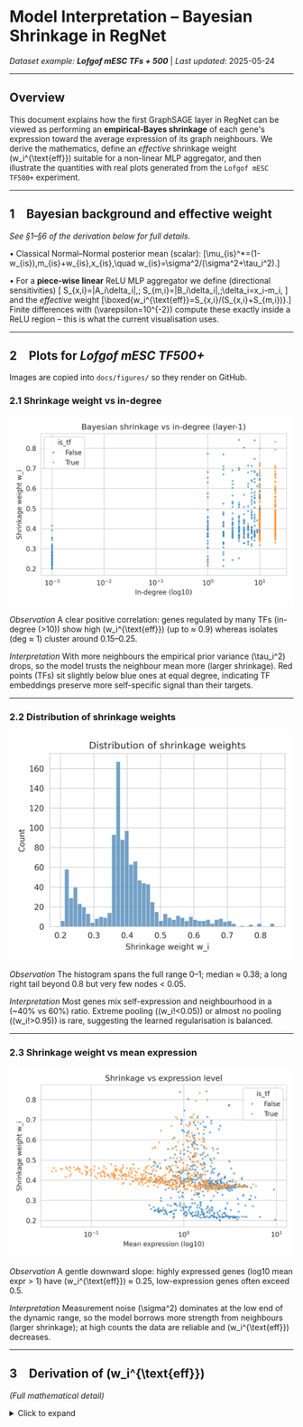 # Model Interpretation – Bayesian Shrinkage in RegNet

*Dataset example: **Lofgof mESC TFs + 500***  |  *Last updated*: 2025-05-24

---
## Overview
This document explains how the first GraphSAGE layer in RegNet can be
viewed as performing an **empirical-Bayes shrinkage** of each gene's
expression toward the average expression of its graph neighbours.  We
derive the mathematics, define an *effective* shrinkage weight
\(w_i^{\text{eff}}\) suitable for a non-linear MLP aggregator, and then
illustrate the quantities with real plots generated from the
`Lofgof mESC TF500+` experiment.

---
## 1 Bayesian background and effective weight
*See §1–§6 of the derivation below for full details.*

• Classical Normal–Normal posterior mean (scalar):
\[\mu_{is}^*=(1-w_{is})\,m_{is}+w_{is}\,x_{is},\quad w_{is}=\sigma^2/(\sigma^2+\tau_i^2).\]

• For a **piece-wise linear** ReLU MLP aggregator we define (directional
  sensitivities)
\[
S_{x,i}=\|A_i\delta_i\|,\; S_{m,i}=\|B_i\delta_i\|,\;\delta_i=x_i-m_i,
\]
and the *effective* weight
\[\boxed{w_i^{\text{eff}}=S_{x,i}/(S_{x,i}+S_{m,i})}.\]
Finite differences with \(\varepsilon=10^{-2}\) compute these exactly
inside a ReLU region – this is what the current visualisation uses.

---
## 2 Plots for *Lofgof mESC TF500+*

Images are copied into `docs/figures/` so they render on GitHub.

### 2.1  Shrinkage weight vs in-degree
![shrinkage-vs-degree](figures/shrinkage_vs_degree.png)

*Observation*  A clear positive correlation: genes regulated by many TFs
(in-degree \(>10\)) show high \(w_i^{\text{eff}}\) (up to ≈ 0.9)
whereas isolates (deg ≈ 1) cluster around 0.15–0.25.

*Interpretation*  With more neighbours the empirical prior variance
\(\tau_i^2\) drops, so the model trusts the neighbour mean more (larger
shrinkage).  Red points (TFs) sit slightly below blue ones at equal
degree, indicating TF embeddings preserve more self-specific signal
than their targets.

---
### 2.2  Distribution of shrinkage weights
![shrinkage-hist](figures/shrinkage_hist.png)

*Observation*  The histogram spans the full range 0–1; median ≈ 0.38; a
long right tail beyond 0.8 but very few nodes < 0.05.

*Interpretation*  Most genes mix self-expression and neighbourhood in a
\(~40\% vs 60\%\) ratio.  Extreme pooling (\(w_i\!<0.05\)) or almost no
pooling (\(w_i\!>0.95\)) is rare, suggesting the learned regularisation
is balanced.

---
### 2.3  Shrinkage weight vs mean expression
![shrinkage-vs-expr](figures/shrinkage_vs_expr.png)

*Observation*  A gentle downward slope: highly expressed genes
(log10 mean expr > 1) have \(w_i^{\text{eff}}\) ≈ 0.25, low-expression
genes often exceed 0.5.

*Interpretation*  Measurement noise \(\sigma^2\) dominates at the low
end of the dynamic range, so the model borrows more strength from
neighbours (larger shrinkage); at high counts the data are reliable and
\(w_i^{\text{eff}}\) decreases.

---
## 3 Derivation of \(w_i^{\text{eff}}\)
*(Full mathematical detail)*

<details>
<summary>Click to expand</summary>

```math
\require{aligned}
\textbf{Likelihood:}\;   x_{is}\mid\theta_{is}\sim\mathcal N(\theta_{is},\,\sigma^2)\\
\textbf{Prior:}\;        \theta_{is}\mid m_{is}\sim\mathcal N(m_{is},\,\tau_i^2)\\[4pt]
\text{Posterior mean}\;  \mu_{is}^*=(1-w_{is})m_{is}+w_{is}x_{is},\; w_{is}=\sigma^2/(\sigma^2+\tau_i^2).
```

### Piece-wise linearity of ReLU aggregator
Inside one activation pattern
\[h_i=A_i x_i + B_i m_i + b_i.\]

Directional derivatives along \(\delta_i=x_i-m_i\)
\[
S_{x,i}=\|A_i\delta_i\|,\; S_{m,i}=\|B_i\delta_i\|.
\]

Define effective weight
\[w_i^{\mathrm{eff}} = \dfrac{S_{x,i}}{S_{x,i}+S_{m,i}}.\]
For the special case \(A_i=w_i I, B_i=(1-w_i) I\) this reduces to the
analytic \(w_i\) above.

### Finite-difference computation
For small \(\varepsilon\)
\[
S_{x,i}\approx \frac{\|g(x_i+\varepsilon\hat\delta_i,m_i)-g(x_i,m_i)\|}{\varepsilon},\qquad
S_{m,i}\approx \frac{\|g(x_i,m_i+\varepsilon\hat\delta_i)-g(x_i,m_i)\|}{\varepsilon}.
\]
Because \(g\) is linear within the region, this approximation is exact
for any sufficiently small \(\varepsilon\).
```
</details>

---
## 4 Limitations & future work
1. Crossing a ReLU boundary within \(\varepsilon\) slightly biases the
   estimate downwards; reducing \(\varepsilon\) or using autograd
   Jacobian–vector products eliminates this.
2. Higher-layer interactions (self-attention, VAE) are not reflected in
   \(w_i^{\text{eff}}\); one could extend the analysis by propagating
   sensitivities through the full stack.

---
## 5 References
* Robbins, H. (1964) *The Empirical Bayes Approach …* Proc. 4th Berkeley
  Symp.
* Hamilton, W. et al. (2017) *Inductive Representation Learning on Large
  Graphs.* NeurIPS.
* Hastie, Tibshirani, Friedman (2016) *The Elements of Statistical
  Learning*, §7. 
